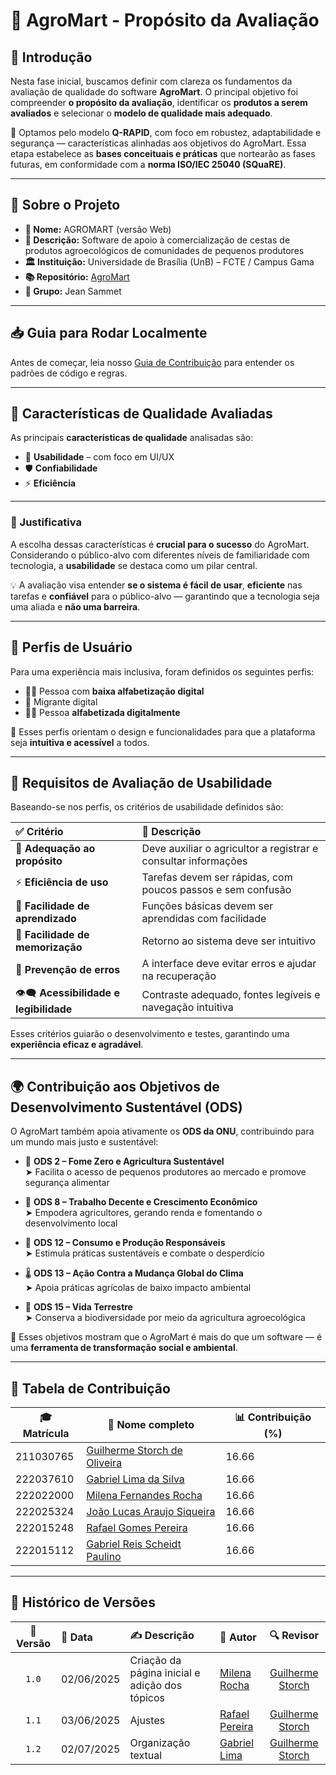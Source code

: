 # 🌱 **AgroMart - Propósito da Avaliação**

## 📘 Introdução

Nesta fase inicial, buscamos definir com clareza os fundamentos da avaliação de qualidade do software **AgroMart**. O principal objetivo foi compreender **o propósito da avaliação**, identificar os **produtos a serem avaliados** e selecionar o **modelo de qualidade mais adequado**.

🎯 Optamos pelo modelo **Q-RAPID**, com foco em robustez, adaptabilidade e segurança — características alinhadas aos objetivos do AgroMart. Essa etapa estabelece as **bases conceituais e práticas** que nortearão as fases futuras, em conformidade com a **norma ISO/IEC 25040 (SQuaRE)**.

---

## 🧩 Sobre o Projeto

- **📛 Nome:** AGROMART (versão Web)
- **📝 Descrição:** Software de apoio à comercialização de cestas de produtos agroecológicos de comunidades de pequenos produtores  
- **🏛️ Instituição:** Universidade de Brasília (UnB) – FCTE / Campus Gama  
- **📚 Repositório:** <a href="https://github.com/AgroMart">AgroMart</a>  
- **👥 Grupo:** Jean Sammet  
---

## 📥 Guia para Rodar Localmente

Antes de começar, leia nosso [Guia de Contribuição](CONTRIBUTING.md) para entender os padrões de código e regras.


---

## 🧪 Características de Qualidade Avaliadas

As principais **características de qualidade** analisadas são:

- 🎨 **Usabilidade** – com foco em UI/UX  
- 🛡️ **Confiabilidade**  
- ⚡ **Eficiência**

---

### 🧠 Justificativa

A escolha dessas características é **crucial para o sucesso** do AgroMart. Considerando o público-alvo com diferentes níveis de familiaridade com tecnologia, a **usabilidade** se destaca como um pilar central.  

💡 A avaliação visa entender **se o sistema é fácil de usar**, **eficiente** nas tarefas e **confiável** para o público-alvo — garantindo que a tecnologia seja uma aliada e **não uma barreira**.

---

## 👤 Perfis de Usuário

Para uma experiência mais inclusiva, foram definidos os seguintes perfis:

- 🧑‍🌾 Pessoa com **baixa alfabetização digital**  
- 👴 Migrante digital  
- 👨‍💻 Pessoa **alfabetizada digitalmente**

📌 Esses perfis orientam o design e funcionalidades para que a plataforma seja **intuitiva e acessível** a todos.

---

## 🧭 Requisitos de Avaliação de Usabilidade

Baseando-se nos perfis, os critérios de usabilidade definidos são:

| ✅ **Critério** | 📝 **Descrição** |
|:----------------|:----------------|
| 🎯 **Adequação ao propósito** | Deve auxiliar o agricultor a registrar e consultar informações |
| ⚡ **Eficiência de uso** | Tarefas devem ser rápidas, com poucos passos e sem confusão |
| 📖 **Facilidade de aprendizado** | Funções básicas devem ser aprendidas com facilidade |
| 🧠 **Facilidade de memorização** | Retorno ao sistema deve ser intuitivo |
| 🛑 **Prevenção de erros** | A interface deve evitar erros e ajudar na recuperação |
| 👁️‍🗨️ **Acessibilidade e legibilidade** | Contraste adequado, fontes legíveis e navegação intuitiva |

Esses critérios guiarão o desenvolvimento e testes, garantindo uma **experiência eficaz e agradável**.

---

## 🌍 Contribuição aos Objetivos de Desenvolvimento Sustentável (ODS)

O AgroMart também apoia ativamente os **ODS da ONU**, contribuindo para um mundo mais justo e sustentável:

- 🥦 **ODS 2 – Fome Zero e Agricultura Sustentável**  
  ➤ Facilita o acesso de pequenos produtores ao mercado e promove segurança alimentar  

- 💼 **ODS 8 – Trabalho Decente e Crescimento Econômico**  
  ➤ Empodera agricultores, gerando renda e fomentando o desenvolvimento local  

- 🌱 **ODS 12 – Consumo e Produção Responsáveis**  
  ➤ Estimula práticas sustentáveis e combate o desperdício  

- 🌡️ **ODS 13 – Ação Contra a Mudança Global do Clima**  
  ➤ Apoia práticas agrícolas de baixo impacto ambiental  

- 🌳 **ODS 15 – Vida Terrestre**  
  ➤ Conserva a biodiversidade por meio da agricultura agroecológica  

🚀 Esses objetivos mostram que o AgroMart é mais do que um software — é uma **ferramenta de transformação social e ambiental**.

---

## 👥 Tabela de Contribuição

| 🎓 Matrícula | 🙋 Nome completo | 📊 Contribuição (%) |
|-------------|------------------|---------------------|
| 211030765 | [Guilherme Storch de Oliveira](https://github.com/storch7) | 16.66 |
| 222037610 | [Gabriel Lima da Silva](https://github.com/gabriel-lima258) | 16.66 |
| 222022000 | [Milena Fernandes Rocha](https://github.com/MilenaFRocha) | 16.66 |
| 222025324 | [João Lucas Araujo Siqueira](https://github.com/jlucasiqueira) | 16.66 |
| 222015248 | [Rafael Gomes Pereira](https://github.com/rafgpereira) | 16.66 |
| 222015112 | [Gabriel Reis Scheidt Paulino](https://github.com/Gxaite) | 16.66 |

---


## 📅 Histórico de Versões

| 📌 Versão | 📆 Data | ✍️ Descrição | 👤 Autor | 🔍 Revisor |
|:--------:|:-------|:-------------|:--------|:-----------:|
| `1.0` | 02/06/2025 | Criação da página inicial e adição dos tópicos | [Milena Rocha](https://github.com/milenafrocha) | [Guilherme Storch](https://github.com/storch7) |
| `1.1` | 03/06/2025 | Ajustes | [Rafael Pereira]() | [Guilherme Storch](https://github.com/storch7) |
| `1.2` | 02/07/2025 | Organização textual | [Gabriel Lima](https://github.com/gabriel-lima258) | [Guilherme Storch](https://github.com/storch7) |
